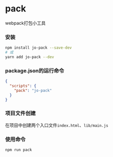 # pack
webpack打包小工具

### 安装
```bash
npm install jo-pack --save-dev
# 或
yarn add jo-pack --dev
```

### package.json的运行命令
```json
{
  "scripts": {
    "pack": "jo-pack"
  }
}
```

### 项目文件创建
在项目中创建两个入口文件`index.html`、`lib/main.js`

### 使用命令
```bash
npm run pack
```
